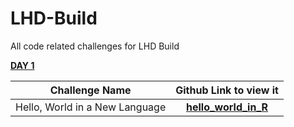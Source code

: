 # LHD-Build
All code related challenges for LHD Build

**[DAY 1](https://github.com/BALaka-18/LHD-Build/tree/main/LHD_Build_Day1)**

| Challenge Name  | Github Link to view it  |
|:---------------:|:-----------------------:|
| Hello, World in a New Language  | **[hello_world_in_R](https://github.com/BALaka-18/LHD-Build/blob/main/LHD_Build_Day1/hello_world_in_R.R)**  |

